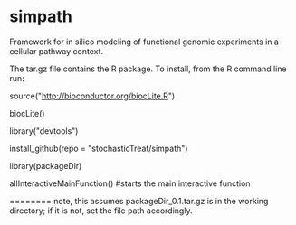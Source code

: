 simpath
=======



Framework for in silico modeling of functional genomic experiments in a cellular pathway context.



The tar.gz file contains the R package. 
To install, from the R command line run: 

source("http://bioconductor.org/biocLite.R")

biocLite()

library("devtools")

install_github(repo = "stochasticTreat/simpath")

library(packageDir)

allInteractiveMainFunction() #starts the main interactive function

========
note, this assumes packageDir_0.1.tar.gz is in the working directory; if it is not, set the file path accordingly.

